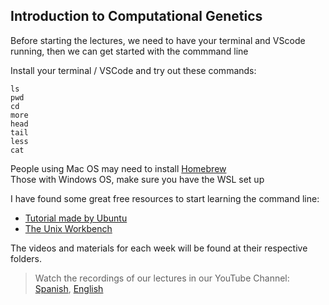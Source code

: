 ## Introduction to Computational Genetics

Before starting the lectures, we need to have your terminal and VScode running, then we can get started with the commmand line


Install your terminal / VSCode and try out these commands:
```
ls
pwd
cd
more
head
tail
less
cat
```

People using Mac OS may need to install [Homebrew](https://brew.sh/index_es) \
Those with Windows OS, make sure you have the WSL set up

I have found some great free resources to start learning the command line:
- [Tutorial made by Ubuntu](https://ubuntu.com/tutorials/command-line-for-beginners#1-overview)
- [The Unix Workbench](https://seankross.com/the-unix-workbench/command-line-basics.html)


The videos and materials for each week will be found at their respective folders.

> Watch the recordings of our lectures in our YouTube Channel: [Spanish](https://youtube.com/playlist?list=PLn6ugTFs5dzr_OOWBHvHT0JV_U_wf9yAg&feature=shared), [English](https://www.youtube.com/playlist?list=PLn6ugTFs5dzqZJTnLmGhkbzJoHo5JZhzI)
